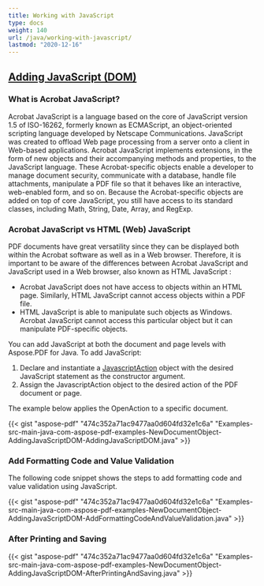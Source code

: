 ```yaml
---
title: Working with JavaScript
type: docs
weight: 140
url: /java/working-with-javascript/
lastmod: "2020-12-16"
---
```


## <ins>**Adding JavaScript (DOM)**
### **What is Acrobat JavaScript?**
Acrobat JavaScript is a language based on the core of JavaScript version 1.5 of ISO-16262, formerly known as ECMAScript, an object-oriented scripting language developed by Netscape Communications. JavaScript was created to offload Web page processing from a server onto a client in Web-based applications. Acrobat JavaScript implements extensions, in the form of new objects and their accompanying methods and properties, to the JavaScript language. These Acrobat-specific objects enable a developer to manage document security, communicate with a database, handle file attachments, manipulate a PDF file so that it behaves like an interactive, web-enabled form, and so on. Because the Acrobat-specific objects are added on top of core JavaScript, you still have access to its standard classes, including Math, String, Date, Array, and RegExp.
### **Acrobat JavaScript vs HTML (Web) JavaScript**
PDF documents have great versatility since they can be displayed both within the Acrobat software as well as in a Web browser. Therefore, it is important to be aware of the differences between Acrobat JavaScript and JavaScript used in a Web browser, also known as HTML JavaScript :

- Acrobat JavaScript does not have access to objects within an HTML page. Similarly, HTML JavaScript cannot access objects within a PDF file.
- HTML JavaScript is able to manipulate such objects as Windows. Acrobat JavaScript cannot access this particular object but it can manipulate PDF-specific objects.

You can add JavaScript at both the document and page levels with Aspose.PDF for Java. To add JavaScript:

1. Declare and instantiate a [JavascriptAction](https://apireference.aspose.com/java/pdf/com.aspose.pdf/JavascriptAction) object with the desired JavaScript statement as the constructor argument.
1. Assign the JavascriptAction object to the desired action of the PDF document or page.

The example below applies the OpenAction to a specific document.

{{< gist "aspose-pdf" "474c352a71ac9477aa0d604fd32e1c6a" "Examples-src-main-java-com-aspose-pdf-examples-NewDocumentObject-AddingJavaScriptDOM-AddingJavaScriptDOM.java" >}}
### **Add Formatting Code and Value Validation**
The following code snippet shows the steps to add formatting code and value validation using JavaScript.

{{< gist "aspose-pdf" "474c352a71ac9477aa0d604fd32e1c6a" "Examples-src-main-java-com-aspose-pdf-examples-NewDocumentObject-AddingJavaScriptDOM-AddFormattingCodeAndValueValidation.java" >}}
### **After Printing and Saving**
{{< gist "aspose-pdf" "474c352a71ac9477aa0d604fd32e1c6a" "Examples-src-main-java-com-aspose-pdf-examples-NewDocumentObject-AddingJavaScriptDOM-AfterPrintingAndSaving.java" >}}
